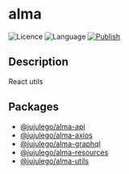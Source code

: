 # alma
![Licence](https://img.shields.io/github/license/jujulego/alma)
![Language](https://img.shields.io/github/languages/top/jujulego/alma)
[![Publish](https://github.com/Jujulego/alma/actions/workflows/publish.yml/badge.svg)](https://github.com/Jujulego/alma/actions/workflows/publish.yml)

## Description
React utils

## Packages
- [@jujulego/alma-api](https://github.com/Jujulego/alma/tree/master/packages/api)
- [@jujulego/alma-axios](https://github.com/Jujulego/alma/tree/master/packages/axios)
- [@jujulego/alma-graphql](https://github.com/Jujulego/alma/tree/master/packages/graphql)
- [@jujulego/alma-resources](https://github.com/Jujulego/alma/tree/master/packages/resources)
- [@jujulego/alma-utils](https://github.com/Jujulego/alma/tree/master/packages/utils)
